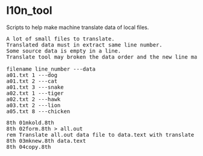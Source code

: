 # l10n_tool
Scripts to help make machine translate data of local files.

<pre>
A lot of small files to translate.
Translated data must in extract same line number.
Some source data is empty in a line.
Translate tool may broken the data order and the new line mark(CR/LF).

filename line_number ---data
a01.txt 1 ---dog
a01.txt 2 ---cat
a01.txt 3 ---snake
a02.txt 1 ---tiger
a02.txt 2 ---hawk
a03.txt 2 ---lion
a05.txt 8 ---chicken
</pre>
<pre>
8th 01mkold.8th
8th 02form.8th > all.out
rem Translate all.out data file to data.text with translate tool.
8th 03mknew.8th data.text
8th 04copy.8th
</pre>
